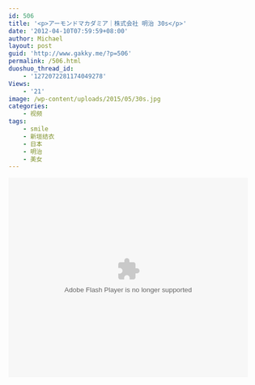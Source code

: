 ```yaml
---
id: 506
title: '<p>アーモンドマカダミア｜株式会社 明治 30s</p>'
date: '2012-04-10T07:59:59+08:00'
author: Michael
layout: post
guid: 'http://www.gakky.me/?p=506'
permalink: /506.html
duoshuo_thread_id:
    - '1272072281174049278'
Views:
    - '21'
image: /wp-content/uploads/2015/05/30s.jpg
categories:
    - 视频
tags:
    - smile
    - 新垣结衣
    - 日本
    - 明治
    - 美女
---
```


<object height="394" width="473"><param name="allowscriptaccess" value="sameDomain"></param><param name="wmode" value="transparent"></param><param name="movie" value="http://player.youku.com/player.php/sid/94731359/v.swf"></param><param name="allowfullscreen" value="true"></param><embed allowfullscreen="true" allowscriptaccess="sameDomain" height="394" src="http://player.youku.com/player.php/sid/94731359/v.swf" type="application/x-shockwave-flash" width="473" wmode="transparent"></embed></object>